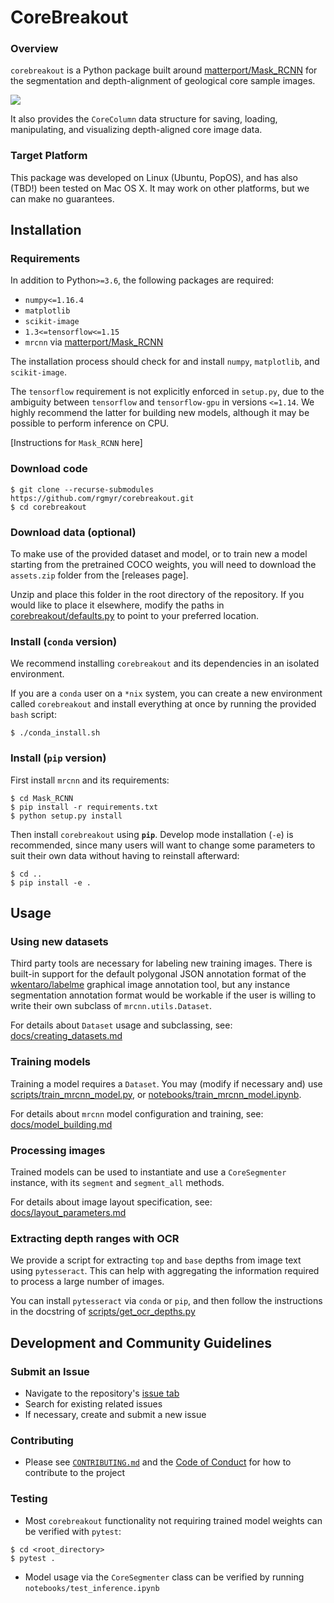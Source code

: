 # CoreBreakout

### Overview

`corebreakout` is a Python package built around [matterport/Mask\_RCNN](https://github.com/matterport/Mask_RCNN) for the segmentation and depth-alignment of geological core sample images.

![](docs/images/JOSS_figure_workflow.png)

It also provides the `CoreColumn` data structure for saving, loading, manipulating, and visualizing depth-aligned core image data.

### Target Platform

This package was developed on Linux (Ubuntu, PopOS), and has also (TBD!) been tested on Mac OS X. It may work on other platforms, but we can make no guarantees.

## Installation

### Requirements

In addition to Python`>=3.6`, the following packages are required:

- `numpy<=1.16.4`
- `matplotlib`
- `scikit-image`
- `1.3<=tensorflow<=1.15`
- `mrcnn` via [matterport/Mask\_RCNN](https://github.com/matterport/Mask_RCNN)

The installation process should check for and install `numpy`, `matplotlib`, and `scikit-image`.

The `tensorflow` requirement is not explicitly enforced in `setup.py`, due to the ambiguity between `tensorflow` and `tensorflow-gpu` in versions `<=1.14`. We highly recommend the latter for building new models, although it may be possible to perform inference on CPU.

[Instructions for `Mask_RCNN` here]

### Download code

```
$ git clone --recurse-submodules https://github.com/rgmyr/corebreakout.git
$ cd corebreakout
```

### Download data (optional)

To make use of the provided dataset and model, or to train new a model starting from the pretrained COCO weights, you will need to download the `assets.zip` folder from the [releases page].

Unzip and place this folder in the root directory of the repository. If you would like to place it elsewhere, modify the paths in [corebreakout/defaults.py](https://github.com/rgmyr/corebreakout/blob/master/corebreakout/defaults.py) to point to your preferred location.


### Install (`conda` version)

We recommend installing `corebreakout` and its dependencies in an isolated environment.

If you are a `conda` user on a `*nix` system, you can create a new environment called `corebreakout` and install everything at once by running the provided `bash` script:

```
$ ./conda_install.sh
```

### Install (`pip` version)

First install `mrcnn` and its requirements:
```
$ cd Mask_RCNN
$ pip install -r requirements.txt
$ python setup.py install
```

Then install `corebreakout` using **`pip`**. Develop mode installation (`-e`) is recommended, since many users will want to change some parameters to suit their own data without having to reinstall afterward:
```
$ cd ..
$ pip install -e .
```

## Usage

### Using new datasets

Third party tools are necessary for labeling new training images. There is built-in support for the default polygonal JSON annotation format of the [wkentaro/labelme](https://github.com/wkentaro/labelme) graphical image annotation tool, but any instance segmentation annotation format would be workable if the user is willing to write their own subclass of `mrcnn.utils.Dataset`.

For details about `Dataset` usage and subclassing, see: [docs/creating_datasets.md](https://github.com/rgmyr/corebreakout/blob/master/docs/creating_datasets.md)

### Training models

Training a model requires a `Dataset`. You may (modify if necessary and) use [scripts/train_mrcnn_model.py](https://github.com/rgmyr/corebreakout/blob/master/scripts/train_mrcnn_model.py), or [notebooks/train_mrcnn_model.ipynb]().

For details about `mrcnn` model configuration and training, see: [docs/model_building.md](https://github.com/rgmyr/corebreakout/blob/master/docs/model_building.md)

### Processing images

Trained models can be used to instantiate and use a `CoreSegmenter` instance, with its `segment` and `segment_all` methods.

For details about image layout specification, see: [docs/layout_parameters.md](https://github.com/rgmyr/corebreakout/blob/master/docs/layout_parameters.md)

### Extracting depth ranges with OCR

We provide a script for extracting `top` and `base` depths from image text using `pytesseract`. This can help with aggregating the information required to process a large number of images.

You can install `pytesseract` via `conda` or `pip`, and then follow the instructions in the docstring of [scripts/get_ocr_depths.py](https://github.com/rgmyr/corebreakout/blob/master/scripts/train_mrcnn_model.py)


## Development and Community Guidelines

### Submit an Issue

- Navigate to the repository's [issue tab](https://github.com/rgmyr/corebreakout/issues)
- Search for existing related issues
- If necessary, create and submit a new issue

### Contributing

- Please see [`CONTRIBUTING.md`](.github/CONTRIBUTING.md) and the [Code of Conduct](CODE_OF_CONDUCT.md) for how to contribute to the project

### Testing

- Most `corebreakout` functionality not requiring trained model weights can be verified with `pytest`:

```
$ cd <root_directory>
$ pytest .
```

- Model usage via the `CoreSegmenter` class can be verified by running `notebooks/test_inference.ipynb`

